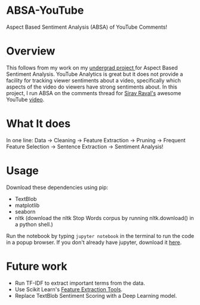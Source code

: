 # ABSA-YouTube
Aspect Based Sentiment Analysis (ABSA) of YouTube Comments!

# Overview
This follows from my work on my [undergrad project ](https://github.com/Orthodex-Development/Minerva) for Aspect Based Sentiment Analysis. YouTube Analytics is great but it does not provide a facility for tracking viewer sentiments about a video, specifically which aspects of the video do viewers have strong sentiments about. In this project, I run ABSA on the comments thread for [Sirav Raval's](https://github.com/llSourcell) awesome YouTube [video](https://www.youtube.com/watch?v=si8zZHkufRY).

# What It does
In one line:
Data -> Cleaning -> Feature Extraction -> Pruning -> Frequent Feature Selection -> Sentence Extraction -> Sentiment Analysis!

# Usage
Download these dependencies using pip:
 - TextBlob
 - matplotlib
 - seaborn
 - nltk (download the nltk Stop Words corpus by running nltk.download() in a python shell.)

Run the notebook by typing ```jupyter notebook``` in the terminal to run the code in a popup browser. If you don't already have jupyter, download it [here](https://jupyter.readthedocs.io/en/latest/install.html).

# Future work
 - Run TF-IDF to extract important terms from the data.
 - Use Scikit Learn's [Feature Extraction Tools](http://scikit-learn.org/stable/modules/feature_extraction.html#feature-extraction).
 - Replace TextBlob Sentiment Scoring with a Deep Learning model.
